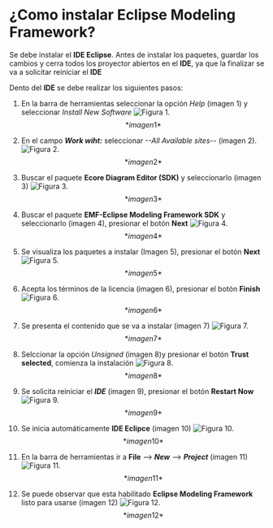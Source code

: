 # ¿Como instalar Eclipse Modeling Framework?

Se debe instalar el **IDE Eclipse**.
Antes de instalar los paquetes, guardar los cambios y cerra todos los proyector abiertos en el **IDE**, ya que la finalizar se va a solicitar reiniciar el **IDE**

Dento del **IDE** se debe realizar los siguientes pasos:

1. En la barra de herramientas seleccionar la opción *Help* (imagen 1) y seleccionar *Install New Software*
   ![Figura 1.](..\mybook\images\Imagen_1.png "Barra de herramientas.")
$$*imagen 1*\tag{1}$$
1.  En el campo ***Work wiht:*** seleccionar *--All Available sites--* (imagen 2). 
    ![Figura 2.](..\mybook\images\Imagen_2.png "Avaliable Software.")
    $$*imagen 2*\tag{2}$$
2. Buscar el paquete **Ecore Diagram Editor (SDK)** y seleccionarlo (imagen 3)
   ![Figura 3.](..\mybook\images\Imagen_3.png "Avaliable Software.")
    $$*imagen 3*\tag{3}$$

3. Buscar el paquete **EMF-Eclipse Modeling Framework SDK** y seleccionarlo (imagen 4), presionar el botón **Next**
   ![Figura 4.](..\mybook\images\Imagen_4.png "Avaliable Software.")
    $$*imagen 4*\tag{4}$$
4. Se visualiza los paquetes a instalar (Imagen 5), presionar el botón **Next**
   ![Figura 5.](..\mybook\images\Imagen_5.png "Install Details.")
    $$*imagen 5*\tag{5}$$
5. Acepta los términos de la licencia (imagen 6), presionar el botón **Finish**
   ![Figura 6.](..\mybook\images\Imagen_6.png "Review Licenses.")
    $$*imagen 6*\tag{6}$$
6. Se presenta el contenido que se va a instalar (imagen 7)
   ![Figura 7.](..\mybook\images\Imagen_7.png "Trust.")
    $$*imagen 7*\tag{7}$$
7. Selccionar la opción *Unsigned* (imagen 8)y presionar el botón **Trust selected**, comienza la instalación
   ![Figura 8.](..\mybook\images\Imagen_8.png "Trust.")
    $$*imagen 8*\tag{8}$$
8.  Se solicita reiniciar el ***IDE*** (imagen 9), presionar el botón **Restart Now**
   ![Figura 9.](..\mybook\images\Imagen_9.png "Restart.")
    $$*imagen 9*\tag{9}$$
9.  Se inicia automáticamente **IDE Eclipce** (imagen 10)
    ![Figura 10.](..\mybook\images\Imagen_10.png "Eclipse.")
    $$*imagen 10*\tag{10}$$
10. En la barra de herramientas ir a **File** --> ***New*** --> ***Project*** (imagen 11)
    ![Figura 11.](..\mybook\images\Imagen_11.png "Barra de Herramientas.")
    $$*imagen 11*\tag{11}$$
11. Se puede observar que esta habilitado **Eclipse Modeling Framework** listo para usarse (imagen 12)
    ![Figura 12.](..\mybook\images\Imagen_12.png "Avaliable Software.")
    $$*imagen 12*\tag{12}$$
